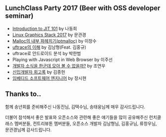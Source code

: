 ## LunchClass Party 2017 (Beer with OSS developer seminar)

- [Introduction to JIT 101](/docs/01.pdf) by 나동희
- [Linux Graphics Stack 2017](/docs/02.pdf) by 문관경
- [Malloc의 내부 파헤치기(ptmalloc)](https://github.com/cs-lee/ptmalloc/wiki/ptmalloc) by 이창수
- [uftrace의 이해](/docs/04.pdf) by 김남형(Feat. 김홍규)
- uftrace로 안드로이드 분석 by 박한범
- Playing with Javascript in Web Browser by 이주선
- [개발자 소식을 한군데 모아 볼 수 없을까?](/docs/07.pdf) by 조연우
- [신입개발자 회고록](/docs/08.pdf) by 김종헌
- [임베디드 소프트웨어 엔지니어](/docs/09.pdf) by 장시현

## Thanks to..
함께 송년회를 준비해주신 나동진님, 김택수님, 송태웅님께 매우 감사드립니다.

더불어 참석해서 좋은 발표와 오픈소스와 관련해 좋은 얘기들을 많이 공유해주신
런치클래스 멤버분들, 컨트리뷰톤 멤버분들, 오픈소스 개발자 김남형님, 김홍규님,
류창우님, 문관경님께 감사드립니다.
